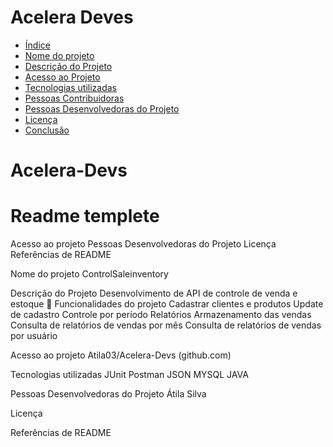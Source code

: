 # Acelera Deves 

* [Índice](#índice)
* [Nome do projeto](#Título-e-Imagem-de-capaontrolSaleinventory)
* [Descrição do Projeto](#descrição-do-projeto)
* [Acesso ao Projeto](#acesso-ao-projeto)
* [Tecnologias utilizadas](#tecnologias-utilizadas)
* [Pessoas Contribuidoras](#pessoas-contribuidoras)
* [Pessoas Desenvolvedoras do Projeto](#pessoas-desenvolvedoras)
* [Licença](#licença)
* [Conclusão](#conclusão)



# Acelera-Devs
# Readme templete




Acesso ao projeto
Pessoas Desenvolvedoras do Projeto
Licença
Referências de README

Nome do projeto
ControlSaleinventory

Descrição do Projeto
Desenvolvimento de API de controle de venda e estoque
🔨 Funcionalidades do projeto
Cadastrar clientes e produtos
Update de cadastro
Controle por período
Relatórios
Armazenamento das vendas
Consulta de relatórios de vendas por mês
Consulta de relatórios de vendas por usuário



Acesso ao projeto
Atila03/Acelera-Devs (github.com)

Tecnologias utilizadas
JUnit
Postman
JSON
MYSQL
JAVA

Pessoas Desenvolvedoras do Projeto
Átila Silva

Licença

Referências de README
